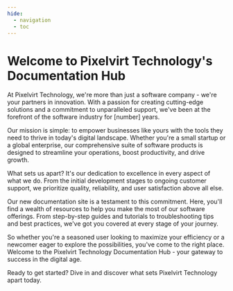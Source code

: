 ```yaml
---
hide:
  - navigation
  - toc
---
```



# Welcome to Pixelvirt Technology's Documentation Hub

At Pixelvirt Technology, we're more than just a software company - we're your partners in innovation. With a passion for creating cutting-edge solutions and a commitment to unparalleled support, we've been at the forefront of the software industry for [number] years.

Our mission is simple: to empower businesses like yours with the tools they need to thrive in today's digital landscape. Whether you're a small startup or a global enterprise, our comprehensive suite of software products is designed to streamline your operations, boost productivity, and drive growth.

What sets us apart? It's our dedication to excellence in every aspect of what we do. From the initial development stages to ongoing customer support, we prioritize quality, reliability, and user satisfaction above all else.

Our new documentation site is a testament to this commitment. Here, you'll find a wealth of resources to help you make the most of our software offerings. From step-by-step guides and tutorials to troubleshooting tips and best practices, we've got you covered at every stage of your journey.

So whether you're a seasoned user looking to maximize your efficiency or a newcomer eager to explore the possibilities, you've come to the right place. Welcome to the Pixelvirt Technology Documentation Hub - your gateway to success in the digital age.

Ready to get started? Dive in and discover what sets Pixelvirt Technology apart today.